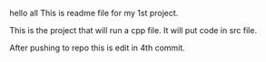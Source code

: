 hello all
This is readme file for my 1st project.

This is the project that will run a cpp file. 
It will put code in src file.

After pushing to repo this is edit in 4th commit.
